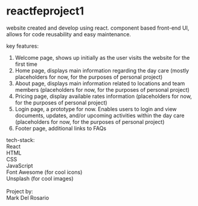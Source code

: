 # reactfeproject1
website created and develop using react. 
component based front-end UI, allows for code reusability and easy maintenance.

key features:
1. Welcome page, shows up initially as the user visits the website for the first time
2. Home page, displays main information regarding the day care (mostly placeholders for now, for the purposes of personal project)
3. About page, displays main information related to locations and team members (placeholders for now, for the purposes of personal project)
4. Pricing page, display available rates information (placeholders for now, for the purposes of personal project)
5. Login page, a prototype for now. Enables users to login and view documents, updates, and/or upcoming activities within the day care (placeholders for now, for the purposes of personal project)
6. Footer page, additional links to FAQs

tech-stack:<br />
React<br />
HTML<br />
CSS<br />
JavaScript<br />
Font Awesome (for cool icons)<br />
Unsplash (for cool images)<br />
<br />
Project by:<br />
Mark Del Rosario

